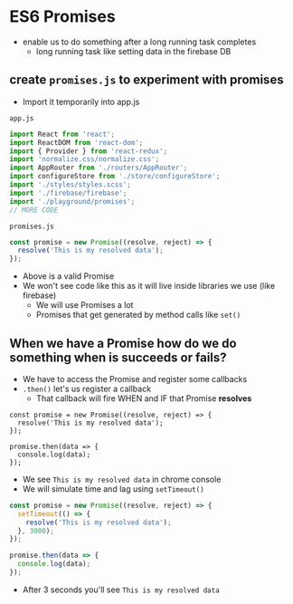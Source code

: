 # ES6 Promises
* enable us to do something after a long running task completes
    - long running task like setting data in the firebase DB

## create `promises.js` to experiment with promises
* Import it temporarily into app.js

`app.js`

```js
import React from 'react';
import ReactDOM from 'react-dom';
import { Provider } from 'react-redux';
import 'normalize.css/normalize.css';
import AppRouter from './routers/AppRouter';
import configureStore from './store/configureStore';
import './styles/styles.scss';
import './firebase/firebase';
import './playground/promises';
// MORE CODE
```

`promises.js`

```js
const promise = new Promise((resolve, reject) => {
  resolve('This is my resolved data');
});
```

* Above is a valid Promise
* We won't see code like this as it will live inside libraries we use (like firebase)
    - We will use Promises a lot
    - Promises that get generated by method calls like `set()`

## When we have a Promise how do we do something when is succeeds or fails?
* We have to access the Promise and register some callbacks
* `.then()` let's us register a callback
    - That callback will fire WHEN and IF that Promise **resolves**

```
const promise = new Promise((resolve, reject) => {
  resolve('This is my resolved data');
});

promise.then(data => {
  console.log(data);
});
```

* We see `This is my resolved data` in chrome console
* We will simulate time and lag using `setTimeout()`

```js
const promise = new Promise((resolve, reject) => {
  setTimeout(() => {
    resolve('This is my resolved data');
  }, 3000);
});

promise.then(data => {
  console.log(data);
});
```

* After 3 seconds you'll see `This is my resolved data`
